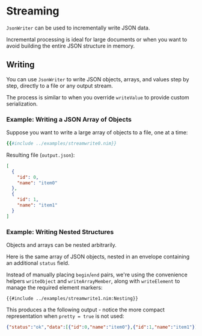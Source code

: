 # Streaming

`JsonWriter` can be used to incrementally write JSON data.

Incremental processing is ideal for large documents or when you want to avoid building the entire JSON structure in memory.

<!-- toc -->

## Writing

You can use `JsonWriter` to write JSON objects, arrays, and values step by step, directly to a file or any output stream.

The process is similar to when you override `writeValue` to provide custom serialization.

### Example: Writing a JSON Array of Objects

Suppose you want to write a large array of objects to a file, one at a time:

```nim
{{#include ../examples/streamwrite0.nim}}
```

Resulting file (`output.json`):
```json
[
  {
    "id": 0,
    "name": "item0"
  },
  {
    "id": 1,
    "name": "item1"
  }
]
```

### Example: Writing Nested Structures

Objects and arrays can be nested arbitrarily.

Here is the same array of JSON objects, nested in an envelope containing an additional `status` field.

Instead of manually placing `begin`/`end` pairs, we're using the convenience helpers `writeObject` and `writeArrayMember`, along with `writeElement` to manage the required element markers:

```ni
{{#include ../examples/streamwrite1.nim:Nesting}}
```

This produces a the following output - notice the more compact representation when `pretty = true` is not used:
```json
{"status":"ok","data":[{"id":0,"name":"item0"},{"id":1,"name":"item1"}]}
```
